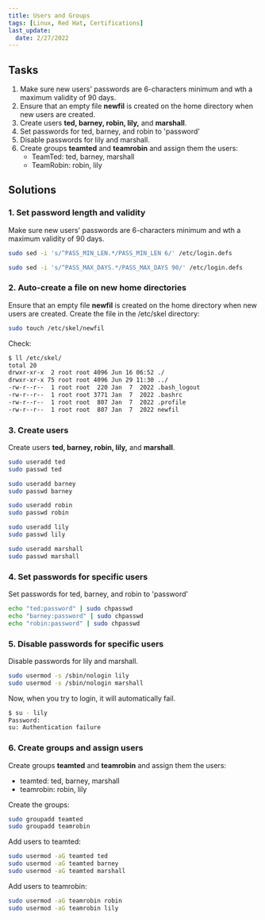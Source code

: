 ```yaml
---
title: Users and Groups 
tags: [Linux, Red Hat, Certifications]
last_update:
  date: 2/27/2022
---
```


## Tasks

1. Make sure new users' passwords are 6-characters minimum and wth a maximum validity of 90 days.
2. Ensure that an empty file **newfil** is created on the home directory when new users are created.
3. Create users **ted, barney, robin, lily,** and **marshall**.
4. Set passwords for ted, barney, and robin to 'password'
5. Disable passwords for lily and marshall.
6. Create groups **teamted** and **teamrobin** and assign them the users:
	- TeamTed: ted, barney, marshall
	- TeamRobin: robin, lily

## Solutions

### 1. Set password length and validity

Make sure new users' passwords are 6-characters minimum and wth a maximum validity of 90 days.

```bash
sudo sed -i 's/^PASS_MIN_LEN.*/PASS_MIN_LEN 6/' /etc/login.defs
```
```bash
sudo sed -i 's/^PASS_MAX_DAYS.*/PASS_MAX_DAYS 90/' /etc/login.defs 
```

### 2. Auto-create a file on new home directories

Ensure that an empty file **newfil** is created on the home directory when new users are created.
Create the file in the /etc/skel directory:

```bash
sudo touch /etc/skel/newfil
```

Check:

```bash
$ ll /etc/skel/
total 20
drwxr-xr-x  2 root root 4096 Jun 16 06:52 ./
drwxr-xr-x 75 root root 4096 Jun 29 11:30 ../
-rw-r--r--  1 root root  220 Jan  7  2022 .bash_logout
-rw-r--r--  1 root root 3771 Jan  7  2022 .bashrc
-rw-r--r--  1 root root  807 Jan  7  2022 .profile 
-rw-r--r--  1 root root  807 Jan  7  2022 newfil 
```


### 3. Create users

Create users **ted, barney, robin, lily,** and **marshall**.

```bash
sudo useradd ted
sudo passwd ted

sudo useradd barney
sudo passwd barney

sudo useradd robin
sudo passwd robin

sudo useradd lily
sudo passwd lily

sudo useradd marshall 
sudo passwd marshall
```

### 4. Set passwords for specific users

Set passwords for ted, barney, and robin to 'password'

```bash
echo "ted:password" | sudo chpasswd
echo "barney:password" | sudo chpasswd
echo "robin:password" | sudo chpasswd
```

### 5. Disable passwords for specific users

Disable passwords for lily and marshall.

```bash
sudo usermod -s /sbin/nologin lily
sudo usermod -s /sbin/nologin marshall
```

Now, when you try to login, it will automatically fail.

```bash
$ su - lily
Password:
su: Authentication failure 
```

### 6. Create groups and assign users

Create groups **teamted** and **teamrobin** and assign them the users:

- teamted: ted, barney, marshall
- teamrobin: robin, lily

Create the groups:

```bash
sudo groupadd teamted
sudo groupadd teamrobin
```

Add users to teamted:

```bash
sudo usermod -aG teamted ted
sudo usermod -aG teamted barney
sudo usermod -aG teamted marshall
```

Add users to teamrobin:

```bash
sudo usermod -aG teamrobin robin
sudo usermod -aG teamrobin lily
```